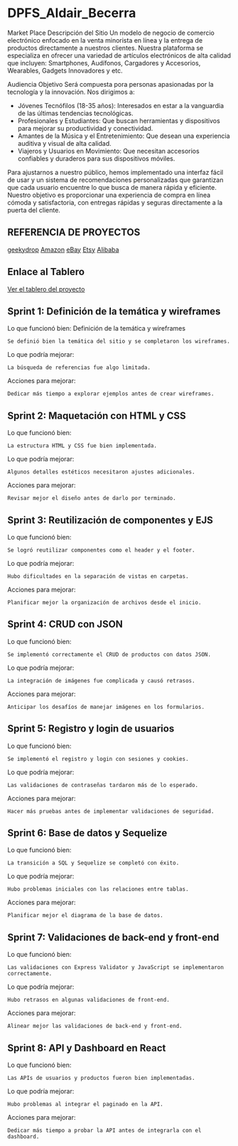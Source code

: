 # DPFS_Aldair_Becerra

Market Place
Descripción del Sitio
Un modelo de negocio de comercio electrónico enfocado en la venta minorista en línea y la entrega de productos directamente a nuestros clientes. Nuestra plataforma se especializa en ofrecer una variedad de artículos electrónicos de alta calidad que incluyen:
Smartphones, Audífonos, Cargadores y Accesorios, Wearables, Gadgets Innovadores y etc.


Audiencia Objetivo
Será compuesta pora personas apasionadas por la tecnología y la innovación. Nos dirigimos a:
  - Jóvenes Tecnófilos (18-35 años): Interesados en estar a la vanguardia de las últimas tendencias tecnológicas.
  - Profesionales y Estudiantes: Que buscan herramientas y dispositivos para mejorar su productividad y conectividad.
  - Amantes de la Música y el Entretenimiento: Que desean una experiencia auditiva y visual de alta calidad.
  - Viajeros y Usuarios en Movimiento: Que necesitan accesorios confiables y duraderos para sus dispositivos móviles.

Para ajustarnos a nuestro público, hemos implementado una interfaz fácil de usar y un sistema de recomendaciones personalizadas que garantizan que cada usuario encuentre lo que busca de manera rápida y eficiente. Nuestro objetivo es proporcionar una experiencia de compra en línea cómoda y satisfactoria, con entregas rápidas y seguras directamente a la puerta del cliente.


## REFERENCIA DE PROYECTOS
[geekydrop](https://geekydrop.com/)
[Amazon](https://www.amazon.com/)
[eBay](https://www.ebay.com/)
[Etsy](https://www.etsy.com/)
[Alibaba](https://www.alibaba.com/)


## Enlace al Tablero

[Ver el tablero del proyecto](https://github.com/users/Soyalda17/projects/1/views/1)

## Sprint 1: Definición de la temática y wireframes
Lo que funcionó bien: Definición de la temática y wireframes

    Se definió bien la temática del sitio y se completaron los wireframes.

Lo que podría mejorar:

    La búsqueda de referencias fue algo limitada.

Acciones para mejorar:

    Dedicar más tiempo a explorar ejemplos antes de crear wireframes.
  
## Sprint 2: Maquetación con HTML y CSS
Lo que funcionó bien:

    La estructura HTML y CSS fue bien implementada.

Lo que podría mejorar:

    Algunos detalles estéticos necesitaron ajustes adicionales.

Acciones para mejorar:

    Revisar mejor el diseño antes de darlo por terminado.

## Sprint 3: Reutilización de componentes y EJS
Lo que funcionó bien:

    Se logró reutilizar componentes como el header y el footer.

Lo que podría mejorar:

    Hubo dificultades en la separación de vistas en carpetas.

Acciones para mejorar:

    Planificar mejor la organización de archivos desde el inicio.

## Sprint 4: CRUD con JSON
Lo que funcionó bien:

    Se implementó correctamente el CRUD de productos con datos JSON.

Lo que podría mejorar:

    La integración de imágenes fue complicada y causó retrasos.

Acciones para mejorar:

    Anticipar los desafíos de manejar imágenes en los formularios.

## Sprint 5: Registro y login de usuarios
Lo que funcionó bien:

    Se implementó el registro y login con sesiones y cookies.

Lo que podría mejorar:

    Las validaciones de contraseñas tardaron más de lo esperado.

Acciones para mejorar:

    Hacer más pruebas antes de implementar validaciones de seguridad.

## Sprint 6: Base de datos y Sequelize
Lo que funcionó bien:

    La transición a SQL y Sequelize se completó con éxito.

Lo que podría mejorar:

    Hubo problemas iniciales con las relaciones entre tablas.

Acciones para mejorar:

    Planificar mejor el diagrama de la base de datos.

## Sprint 7: Validaciones de back-end y front-end
Lo que funcionó bien:

    Las validaciones con Express Validator y JavaScript se implementaron correctamente.

Lo que podría mejorar:

    Hubo retrasos en algunas validaciones de front-end.

Acciones para mejorar:

    Alinear mejor las validaciones de back-end y front-end.

## Sprint 8: API y Dashboard en React
Lo que funcionó bien:

    Las APIs de usuarios y productos fueron bien implementadas.

Lo que podría mejorar:

    Hubo problemas al integrar el paginado en la API.

Acciones para mejorar:

    Dedicar más tiempo a probar la API antes de integrarla con el dashboard.